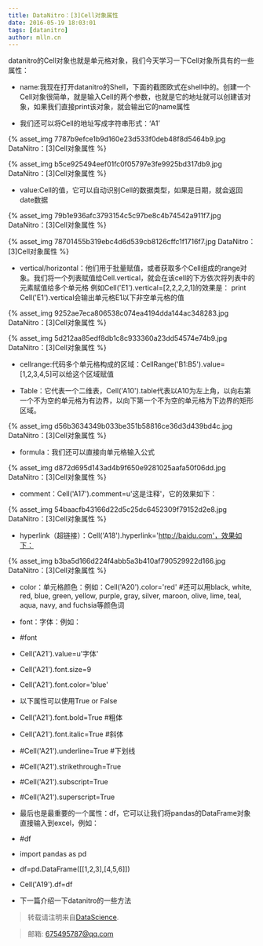 ```yaml
---
title: DataNitro：[3]Cell对象属性
date: 2016-05-19 18:03:01
tags: [datanitro]
author: mlln.cn
---
```

datanitro的Cell对象也就是单元格对象，我们今天学习一下Cell对象所具有的一些属性：

- name:我现在打开datanitro的Shell，下面的截图欧式在shell中的。创建一个Cell对象很简单，就是输入Cell的两个参数，也就是它的地址就可以创建该对象，如果我们直接print该对象，就会输出它的name属性

- 我们还可以将Cell的地址写成字符串形式：‘A1’

{% asset_img 7787b9efce1b9d160e23d533f0deb48f8d5464b9.jpg DataNitro：[3]Cell对象属性 %}

{% asset_img b5ce925494eef01fc0f05797e3fe9925bd317db9.jpg DataNitro：[3]Cell对象属性 %}

- value:Cell的值，它可以自动识别Cell的数据类型，如果是日期，就会返回date数据

{% asset_img 79b1e936afc3793154c5c97be8c4b74542a911f7.jpg DataNitro：[3]Cell对象属性 %}

{% asset_img 78701455b319ebc4d6d539cb8126cffc1f1716f7.jpg DataNitro：[3]Cell对象属性 %}

- vertical/horizontal：他们用于批量赋值，或者获取多个Cell组成的range对象。我们将一个列表赋值给Cell.vertical，就会在该cell的下方依次将列表中的元素赋值给多个单元格
例如Cell('E1').vertical=[2,2,2,2,1]的效果是：
print Cell('E1').vertical会输出单元格E1以下非空单元格的值

{% asset_img 9252ae7eca806538c074ea4194dda144ac348283.jpg DataNitro：[3]Cell对象属性 %}

{% asset_img 5d212aa85edf8db1c8c933360a23dd54574e74b9.jpg DataNitro：[3]Cell对象属性 %}

- cellrange:代码多个单元格构成的区域：CellRange('B1:B5').value=[1,2,3,4,5]可以给这个区域赋值

- Table：它代表一个二维表，Cell('A10').table代表以A10为左上角，以向右第一个不为空的单元格为有边界，以向下第一个不为空的单元格为下边界的矩形区域。

{% asset_img d56b3634349b033be351b58816ce36d3d439bd4c.jpg DataNitro：[3]Cell对象属性 %}

- formula：我们还可以直接向单元格输入公式

{% asset_img d872d695d143ad4b9f650e9281025aafa50f06dd.jpg DataNitro：[3]Cell对象属性 %}

- comment：Cell('A17').comment=u'这是注释'，它的效果如下：

{% asset_img 54baacfb43166d22d5c25dc6452309f79152d2e8.jpg DataNitro：[3]Cell对象属性 %}

- hyperlink（超链接）：Cell('A18').hyperlink='http://baidu.com'，效果如下：

{% asset_img b3ba5d166d224f4abb5a3b410af790529922d166.jpg DataNitro：[3]Cell对象属性 %}

- color：单元格颜色：例如：Cell('A20').color='red' #还可以用black, white, red, blue, green, yellow, purple, gray, silver, maroon, olive, lime, teal, aqua, navy, and fuchsia等颜色词

- font：字体：例如：

- #font

- Cell('A21').value=u'字体'

- Cell('A21').font.size=9

- Cell('A21').font.color='blue'

- 以下属性可以使用True or False

- Cell('A21').font.bold=True #粗体

- Cell('A21').font.italic=True #斜体

- #Cell('A21').underline=True #下划线

- #Cell('A21').strikethrough=True

- #Cell('A21').subscript=True

- #Cell('A21').superscript=True

- 最后也是最重要的一个属性：df，它可以让我们将pandas的DataFrame对象直接输入到excel，例如：

- #df

- import pandas as pd

- df=pd.DataFrame([[1,2,3],[4,5,6]])

- Cell('A19').df=df

- 下一篇介绍一下datanitro的一些方法

> 转载请注明来自[DataScience](http://mlln.cn).

> 邮箱: 675495787@qq.com 
